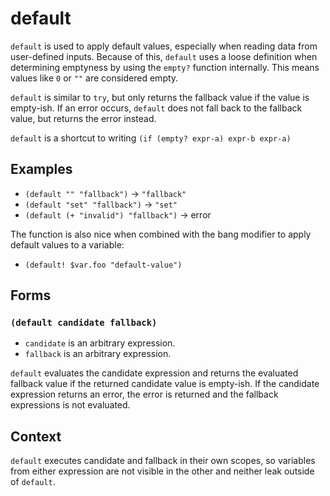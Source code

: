 # default

`default` is used to apply default values, especially when reading data from
user-defined inputs. Because of this, `default` uses a loose definition when
determining emptyness by using the `empty?` function internally. This means
values like `0` or `""` are considered empty.

`default` is similar to `try`, but only returns the fallback value if the value
is empty-ish. If an error occurs, `default` does not fall back to the fallback
value, but returns the error instead.

`default` is a shortcut to writing `(if (empty? expr-a) expr-b expr-a)`

## Examples

* `(default "" "fallback")` -> `"fallback"`
* `(default "set" "fallback")` -> `"set"`
* `(default (+ "invalid") "fallback")` -> error

The function is also nice when combined with the bang modifier to apply default
values to a variable:

* `(default! $var.foo "default-value")`

## Forms

### `(default candidate fallback)`

* `candidate` is an arbitrary expression.
* `fallback` is an arbitrary expression.

`default` evaluates the candidate expression and returns the evaluated fallback
value if the returned candidate value is empty-ish. If the candidate expression
returns an error, the error is returned and the fallback expressions is not
evaluated.

## Context

`default` executes candidate and fallback in their own scopes, so variables from
either expression are not visible in the other and neither leak outside of
`default`.
